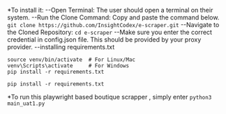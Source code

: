 *To install it: 
--Open Terminal: The user should open a terminal on their system.
--Run the Clone Command: Copy and paste the command below.
`git clone https://github.com/InsightCodex/e-scraper.git`
--Navigate to the Cloned Repository:
`cd e-scraper`
--Make sure you enter the correct credential in config.json file. This should be provided by your proxy provider.
--installing requirements.txt 
```python3 -m venv venv
source venv/bin/activate  # For Linux/Mac
venv\Scripts\activate     # For Windows
pip install -r requirements.txt
```
`pip install -r requirements.txt`



*To run this playwright based boutique scrapper , simply enter ` python3 main_uat1.py `
